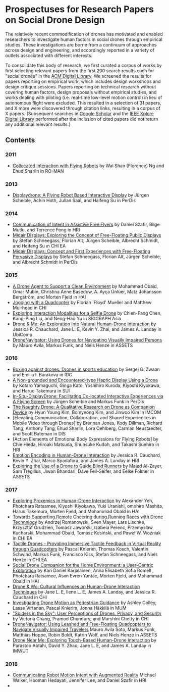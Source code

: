# Prospectuses for Research Papers on Social Drone Design

The relatively recent commodification of drones has motivated and enabled researchers to investigate human factors in social drones through empirical studies. These investigations are borne from a continuum of approaches across design and engineering, and accordingly reported in a variety of outlets associated with different interests.

To consolidate this body of research, we first curated a corpus of works by first selecting relevant papers from the first 200 search results each for "social drones" in the [ACM Digital Library](https://dl.acm.org). We screened the results for papers reporting on empirical work, which includes design workshops and design critique sessions. Papers reporting on technical research without covering human factors, design proposals without empirical studies, and works dealing with piloting (i.e. real-time low-level motion control) in lieu of autonomous flight were excluded. This resulted in a selection of 31 papers, and X more were discovered through citation links, resulting in a corpus of X papers. (Subsequent searches in [Google Scholar](https://scholar.google.com) and the [IEEE Xplore Digital Library](https://ieeexplore.ieee.org/) performed after the inclusion of cited papers did not return any additional relevant results.}

## Contents

### 2011

- [Collocated Interaction with Flying Robots](https://github.com/socialdrones/designreview/blob/master/prospectuses/2011_Ng_Collocated.md) by Wai Shan (Florence) Ng and Ehud Sharlin in RO-MAN

### 2013

- [Displaydrone: A Flying Robot Based Interactive Display](https://github.com/socialdrones/designreview/blob/master/prospectuses/2013_Scheible_Displaydrone.md) by Jürgen Scheible, Achin Hoth, Julian Saal, and Haifeng Su in PerDis

### 2014

- [Communication of Intent in Assistive Free Flyers]() by Daniel Szafir, Bilge Mutlu, and Terrence Fong in HRI
- [Midair Displays: Exploring the Concept of Free-Floating Public Displays](https://github.com/socialdrones/designreview/blob/master/prospectuses/2014_Schneegass_Exploring.md) by Stefan Schneegass, Florian Alt, Jürgen Scheible, Albrecht Schmidt, and Heifeng Su ın CHI EA
- [Midair Displays: Concept and First Experiences with Free-Floating Pervasive Displays](designreview/prospectuses/2014_Schneegass_PerDis.md) by Stefan Schneegass, Florian Alt, Jürgen Scheible, and Albrecht Schmidt in PerDis

### 2015

- [A Drone Agent to Support a Clean Environment]() by Mohammad Obaid, Omar Mubin, Christina Anne Basedow, A. Ayça Ünlüer, Matz Johansson Bergström, and Morten Fjeld ın HAI
- [Jogging with a Quadcopter]() by Florian 'Floyd' Mueller and Matthew Muirhead in CHI
- [Exploring Interaction Modalities for a Selfie Drone]() by Chien-Fang Chen, Kang-Ping Liu, and Neng-Hao Yu in SIGGRAPH Asia
- [Drone & Me: An Exploration Into Natural Human-Drone Interaction]() by Jessica R. Chauchard, Jane L. E, Kevin Y. Zhai, and James A. Landay in UbiComp
- [DroneNavigator: Using Drones for Navigating Visually Impaired Persons]() by Mauro Avila, Markus Funk, and Niels Henze in ASSETS

### 2016

- [Boxing against drones: Drones in sports education]() by Sergej G. Zwaan and Emilia I. Barakova in IDC
- [A Non-grounded and Encountered-type Haptic Display Using a Drone]() by Kotaro Yamaguchi, Ginga Kato, Yoshihiro Kuroda, Kiyoshi Kiyokawa, and Haruo Takemura in SUI
- [In-Situ-DisplayDrone: Facilitating Co-located Interactive Experiences via A Flying Screen]() by Jürgen Scheible and Markus Funk in PerDis
- [The Naughty Drone: A Qualitative Research on Drone as Companion Device]() by Hyun Young Kim, Bomyeong Kim, and Jinwoo Kim in IMCOM
- [Elevating Communication, Collaboration, and Shared Experiences in Mobile Video through Drones] by Brennan Jones, Kody Dillman, Richard Tang, Anthony Tang, Ehud Sharlin, Lora Oehlberg, Carman Neustaedter, and Scott Bateman in DIS
- [Action Elements of Emotional Body Expressions for Flying Robots] by Chie Hieda, Hiroaki Matsuda, Shunsuke Kudoh, and Takashi Suehiro in HRI
- [Emotion Encoding in Human-Drone Interaction]() by Jessica R. Cauchard, Kevin Y. Zhai, Marco Spadafora, and James A. Landay in HRI
- [Exploring the Use of a Drone to Guide Blind Runners]() by Majed Al-Zayer, Sam Tregillus, Jiwan Bhandari, Dave Feil-Seifer, and Eelke Folmer in ASSETS

### 2017

- [Exploring Proxemics in Human-Drone Interaction]() by Alexander Yeh, Photchara Ratsamee, Kiyoshi Kiyokawa, Yuki Uranishi, omohiro Mashita, Haruo Takemura, Morten Fjeld, and Mohammad Obaid in HAI
- [Towards Supporting Remote Cheering during Running Races with Drone Technology]() by Andrzej Romanowski, Sven Mayer, Lars Lischke, Krzysztof Grudzień, Tomasz Jaworski, Izabela Perenc, Przemysław Kucharski, Mohammad Obaid, Tomasz Kosiński, and Paweł W. Woźniak in CHI EA
- [Tactile Drones - Providing Immersive Tactile Feedback in Virtual Reality through Quadcopters]() by Pascal Knierim, Thomas Kosch, Valentin Schwind, Markus Funk, Francisco Kiss, Stefan Schneegass, and Niels Henze in CHI EA
- [Social Drone Companion for the Home Environment: a User-Centric Exploration]() by Kari Daniel Karjalainen, Anna Elisabeth Sofia Romell , Photchara Ratsamee, Asım Evren Yantac, Morten Fjeld, and Mohammad Obaid in HAI
- [Drone & Wo: Cultural Influences on Human-Drone Interaction Techniques]() by Jane L. E, Ilene L. E, James A. Landay, and Jessica R. Cauchard in CHI
- [Investigating Drone Motion as Pedestrian Guidance]() by Ashley Colley, Lasse Virtanen, Pascal Knierim, Jonna Häkkilä in MUM
- ["Spiders in the Sky": User Perceptions of Drones, Privacy, and Security]() by Victoria Chang, Pramod Chundury, and Marshini Chetty in CHI
- [DroneNavigator: Using Leashed and Free-Floating Quadcopters to Navigate Visually Impaired Travelers]() Mauro Avila Soto, Markus Funk, Matthias Hoppe, Robin Boldt, Katrin Wolf, and Niels Henze in ASSETS
- [Drone Near Me: Exploring Touch-Based Human-Drone Interaction]() by Parastoo Abtahi, David Y. Zhao, Jane L. E, and James A. Landay in IMWUT

### 2018

- [Communicating Robot Motion Intent with Augmented Reality]() Michael Walker, Hooman Hedayati, Jennifer Lee, and Daniel Szafir in HRI
- 
